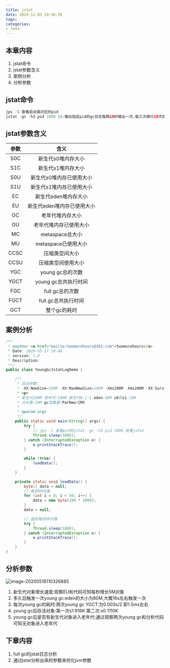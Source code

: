 ```yaml
---
title: jstat
date: 2019-11-03 19:30:39
tags:
categories:
- Java
---
```




## 本章内容

1. jstat命令
2. jstat参数含义
3. 案例分析
4. 分析参数



## jstat命令

```java
jps -l:查看启动类对应的pid
jstat -gc -h3 pid 1000 10:输出指定pid的gc日志每隔10秒输出一次,每三次换行10次后终止
```



## jstat参数含义

| 参数 |            含义            |
| :--: | :------------------------: |
| S0C  |     新生代s0堆内存大小     |
| S1C  |     新生代s1堆内存大小     |
| S0U  |  新生代s0堆内存已使用大小  |
| S1U  |  新生代s1堆内存已使用大小  |
|  EC  |    新生代eden堆内存大小    |
|  EU  | 新生代eden堆内存已使用大小 |
|  OC  |      老年代堆内存大小      |
|  OU  |   老年代堆内存已使用大小   |
|  MC  |      metaspace总大小       |
|  MU  |    metaspace已使用大小     |
| CCSC |       压缩类空间大小       |
| CCSU |     压缩类空间使用大小     |
| YGC  |      young gc总的次数      |
| YGCT |    young gc总共执行时间    |
| FGC  |      full gc总的次数       |
| FGCT |    full gc总共执行时间     |
| GCT  |        整个gc的耗时        |



## 案例分析

```java
/**
 * @author <a href="mailto:twomorehours@163.com">twomorehours</a>
 * Date: 2020-05-17 10:48
 * version: 1.0
 * Description:
 **/
public class YoungGcJstatLogDemo {

    /**
     * 启动参数:
     * -XX:NewSize=100M -XX:MaxNewSize=100M -Xms200M -Xmx200M -XX:SurvivorRatio=8 -XX:PretenureSizeThreshold=10M -XX:+UseParNewGC -XX:+UseConcMarkSweepGC -XX:+PrintGCDetails -XX:+PrintGCTimeStamps -Xloggc:gc.log
     * <p>
     * 新生代100M 老年代:100M 新生代8:1:1 eden:80M s0和s1:10M
     * 大对象:10M gc收集器:ParNew+CMS
     *
     * @param args
     */
    public static void main(String[] args) {
        try {
            // jps -l 查看pid和jstat -gc -h3 pid 1000 查看jstat
            Thread.sleep(3000);
        } catch (InterruptedException e) {
            e.printStackTrace();
        }

        while (true) {
            loadData();
        }
    }

    private static void loadData() {
        byte[] data = null;
        // 每秒5M对象
        for (int i = 0; i < 50; i++) {
            data = new byte[100 * 1000];
        }
        data = null;

        // 固定每秒5M对象
        try {
            Thread.sleep(1000);
        } catch (InterruptedException e) {
            e.printStackTrace();
        }
    }
}
```



## 分析参数

![image-20200518110326885](https://note.youdao.com/yws/public/resource/88d580afe4046aad487d0feea3a40407/xmlnote/49E3B285D44243EEBF41499A4038A1A8/9375)

1. 新生代对象增长速度:观察EU和代码可知每秒增长5M对象
2. 多久后触发一次young gc:eden的大小为80M,大概16s左右触发一次
3. 每次young gc的耗时:两次young gc YGCT:为0.003s/2 即1.5ms左右
4. young gc后存活对象:第一次s1:916K  第二次:s0 1110K
5. young gc后是否有新生代对象进入老年代:通过观察两次young gc和分析代码可知无对象进入老年代



## 下章内容

1. full gc的jstat日志分析
2. 通过jstat分析出来的参数来优化jvm参数